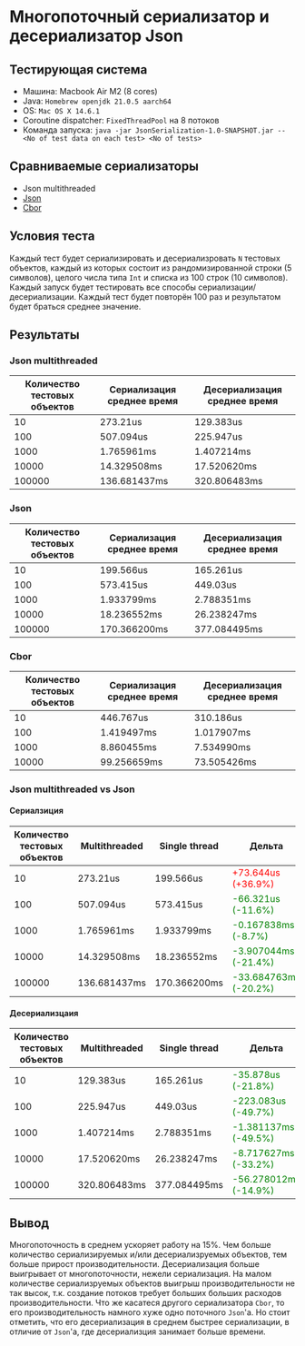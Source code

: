 # Многопоточный сериализатор и десериализатор Json

## Тестирующая система
- Машина: Macbook Air M2 (8 cores)
- Java: `Homebrew openjdk 21.0.5 aarch64`
- OS: `Mac OS X 14.6.1`
- Coroutine dispatcher: `FixedThreadPool` на 8 потоков
- Команда запуска: `java -jar JsonSerialization-1.0-SNAPSHOT.jar -- <No of test data on each test> <No of tests>`

## Сравниваемые сериализаторы

- Json multithreaded
- [Json](https://kotlinlang.org/api/kotlinx.serialization/kotlinx-serialization-json/kotlinx.serialization.json/-json/)
- [Cbor](https://kotlinlang.org/api/kotlinx.serialization/kotlinx-serialization-cbor/kotlinx.serialization.cbor/-cbor/)

## Условия теста

Каждый тест будет сериализировать и десериализровать `N` тестовых
объектов, каждый из которых состоит из рандомизированной строки (5 символов),
целого числа типа `Int` и списка из 100 строк (10 символов). Каждый запуск
будет тестировать все способы сериализации/десериализации. Каждый тест
будет повторён 100 раз и результатом будет браться среднее значение.

## Результаты

### Json multithreaded

| Количество тестовых объектов | Сериализация среднее время | Десериализация среднее время |
|------------------------------|----------------------------|------------------------------|
| 10                           | 273.21us                   | 129.383us                    |
| 100                          | 507.094us                  | 225.947us                    |
| 1000                         | 1.765961ms                 | 1.407214ms                   |
| 10000                        | 14.329508ms                | 17.520620ms                  |
| 100000                       | 136.681437ms               | 320.806483ms                 |

### Json

| Количество тестовых объектов | Сериализация среднее время | Десериализация среднее время |
|------------------------------|----------------------------|------------------------------|
| 10                           | 199.566us                  | 165.261us                    |
| 100                          | 573.415us                  | 449.03us                     |
| 1000                         | 1.933799ms                 | 2.788351ms                   |
| 10000                        | 18.236552ms                | 26.238247ms                  |
| 100000                       | 170.366200ms               | 377.084495ms                 |

### Cbor

| Количество тестовых объектов | Сериализация среднее время | Десериализация среднее время |
|------------------------------|----------------------------|------------------------------|
| 10                           | 446.767us                  | 310.186us                    |
| 100                          | 1.419497ms                 | 1.017907ms                   |
| 1000                         | 8.860455ms                 | 7.534990ms                   |
| 10000                        | 99.256659ms                | 73.505426ms                  |

### Json multithreaded vs Json

#### Сериалзиция

| Количество тестовых объектов | Multithreaded | Single thread | Дельта                                                 |
|------------------------------|---------------|---------------|--------------------------------------------------------|
| 10                           | 273.21us      | 199.566us     | <span style="color:red">+73.644us (+36.9%)</span>      |
| 100                          | 507.094us     | 573.415us     | <span style="color:green">-66.321us (-11.6%)</span>    |
| 1000                         | 1.765961ms    | 1.933799ms    | <span style="color:green">-0.167838ms (-8.7%)</span>   |
| 10000                        | 14.329508ms   | 18.236552ms   | <span style="color:green">-3.907044ms (-21.4%)</span>  |
| 100000                       | 136.681437ms  | 170.366200ms  | <span style="color:green">-33.684763ms (-20.2%)</span> |

#### Десериализцаия

| Количество тестовых объектов | Multithreaded | Single thread | Дельта                                                 |
|------------------------------|---------------|---------------|--------------------------------------------------------|
| 10                           | 129.383us     | 165.261us     | <span style="color:green">-35.878us (-21.8%)</span>    |
| 100                          | 225.947us     | 449.03us      | <span style="color:green">-223.083us (-49.7%)</span>   |
| 1000                         | 1.407214ms    | 2.788351ms    | <span style="color:green">-1.381137ms (-49.5%)</span>  |
| 10000                        | 17.520620ms   | 26.238247ms   | <span style="color:green">-8.717627ms (-33.2%)</span>  |
| 100000                       | 320.806483ms  | 377.084495ms  | <span style="color:green">-56.278012ms (-14.9%)</span> |


## Вывод

Многопоточность в среднем ускоряет работу на 15%. Чем больше количество
сериализируемых и/или десериализруемых объектов, тем больше прирост производительности.
Десериализация больше выигрывает от многопоточности, нежели сериализация. На малом количестве
сериализруемых объектов выигрыш производительности не так высок, т.к. создание потоков требует больших
больших расходов производительности. Что же касатеся другого сериализатора `Cbor`, то его производительность
намного хуже одно поточного `Json`'a. Но стоит отметить, что его десериализация в среднем быстрее
сериализации, в отличие от `Json`'a, где десериализция занимает больше времени.